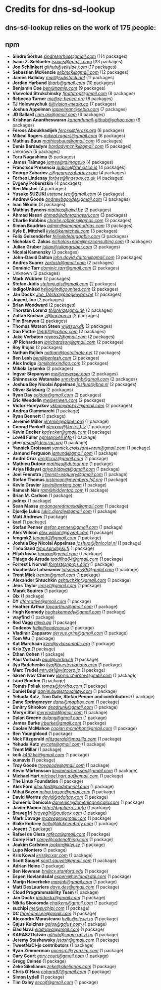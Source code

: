 # Credits for dns-sd-lookup
## dns-sd-lookup relies on the work of 175 people:


## npm

- **Sindre Sorhus** *sindresorhus@gmail.com* (114 packages)
- **Isaac Z. Schlueter** *isaacs@npmjs.com* (33 packages)
- **Jon Schlinkert** *github@sellside.com* (17 packages)
- **Sebastian McKenzie** *sebmck@gmail.com* (12 packages)
- **James Halliday** *mail@substack.net* (11 packages)
- **Jordan Harband** *ljharb@gmail.com* (10 packages)
- **Benjamin Coe** *ben@npmjs.com* (9 packages)
- **Vsevolod Strukchinsky** *floatdrop@gmail.com* (8 packages)
- **Rebecca Turner** *me@re-becca.org* (8 packages)
- **TJ Holowaychuk** *tj@vision-media.ca* (7 packages)
- **Joshua Appelman** *jappelman@xebia.com* (7 packages)
- **JD Ballard** *i.am.qix@gmail.com* (6 packages)
- **Krishnan Anantheswaran** *kananthmail-github@yahoo.com* (6 packages)
- **Feross Aboukhadijeh** *feross@feross.org* (6 packages)
- **Mikeal Rogers** *mikeal.rogers@gmail.com* (6 packages)
- **Mathias Buus** *mathiasbuus@gmail.com* (6 packages)
- **Denis Bardadym** *bardadymchik@gmail.com* (5 packages)
- Unknown (5 packages)
- **Toru Nagashima** (5 packages)
- **James Talmage** *james@talmage.io* (4 packages)
- **Francisco Presencia** *public@francisco.io* (4 packages)
- **George Zahariev** *z@georgezahariev.com* (4 packages)
- **Forbes Lindesay** *forbes@lindesay.co.uk* (4 packages)
- **Evgeny Poberezkin** (4 packages)
- **Ben Mosher** (4 packages)
- **Yusuke SUZUKI** *utatane.tea@gmail.com* (4 packages)
- **Andrew Goode** *andrewbgoode@gmail.com* (3 packages)
- **Ivan Nikulin** (3 packages)
- **Mathias Bynens** *mathias@qiwi.be* (3 packages)
- **Ahmad Nassri** *ahmad@ahmadnassri.com* (3 packages)
- **Charlie Robbins** *charlie.robbins@gmail.com* (3 packages)
- **Simon Boudrias** *admin@simonboudrias.com* (3 packages)
- **Kyle E. Mitchell** *kyle@kemitchell.com* (3 packages)
- **Felix Geisendörfer** *felix@debuggable.com* (3 packages)
- **Nicholas C. Zakas** *nicholas+npm@nczconsulting.com* (3 packages)
- **Julian Gruber** *julian@juliangruber.com* (3 packages)
- **Nicolai Kamenzky** (3 packages)
- **John-David Dalton** *john.david.dalton@gmail.com* (3 packages)
- **Andres Suarez** *zertosh@gmail.com* (2 packages)
- **Dominic Tarr** *dominic.tarr@gmail.com* (2 packages)
- Unknown (2 packages)
- **Mark Wubben** (2 packages)
- **Stefan Judis** *stefanjudis@gmail.com* (2 packages)
- **IndigoUnited** *hello@indigounited.com* (2 packages)
- **Jan Dockx** *<Jan_Dockx@peopleware.be>* (2 packages)
- **Joyent, Inc** (2 packages)
- **Brian Woodward** (2 packages)
- **Thorsten Lorenz** *thlorenz@gmx.de* (2 packages)
- **Zoltan Kochan** *z@kochan.io* (2 packages)
- **Tim Branyen** (2 packages)
- **Thomas Watson Steen** *w@tson.dk* (2 packages)
- **Dan Flettre** *fletd01@yahoo.com* (2 packages)
- **Jake Verbaten** *raynos2@gmail.com* (2 packages)
- **JP Richardson** *jprichardson@gmail.com* (2 packages)
- **Roy Riojas** (2 packages)
- **Nathan Rajlich** *nathan@tootallnate.net* (2 packages)
- **Ben Lesh** *ben@benlesh.com* (2 packages)
- **Alex Indigo** *iam@alexindigo.com* (2 packages)
- **Mikola Lysenko** (2 packages)
- **Ingvar Stepanyan** *me@rreverser.com* (2 packages)
- **Shinnosuke Watanabe** *snnskwtnb@gmail.com* (2 packages)
- **Joshua Boy Nicolai Appelman** *joshua@jbna.nl* (2 packages)
- **Oliver Salzburg** (2 packages)
- **Ryan Day** *soldair@gmail.com* (2 packages)
- **Eric Wendelin** *me@eriwen.com* (2 packages)
- **Victor Homyakov** *vkhomyackov@gmail.com* (2 packages)
- **Andrea Giammarchi** (1 package)
- **Ryan Bennett** (1 package)
- **Jeremie Miller** *jeremie@jabber.org* (1 package)
- **Conrad Pankoff** *deoxxa@fknsrs.biz* (1 package)
- **Kevin Decker** *kpdecker@gmail.com* (1 package)
- **Lovell Fuller** *npm@lovell.info* (1 package)
- **jden** *jason@denizac.org* (1 package)
- **Yannick Croissant** *yannick.croissant+npm@gmail.com* (1 package)
- **Jamund Ferguson** *jamund@gmail.com* (1 package)
- **André Cruz** *amdfcruz@gmail.com* (1 package)
- **Mathieu Dutour** *mathieu@dutour.me* (1 package)
- **Ariya Hidayat** *ariya.hidayat@gmail.com* (1 package)
- **Joel Feenstra** *jrfeenst+esquery@gmail.com* (1 package)
- **Stefan Thomas** *justmoon@members.fsf.org* (1 package)
- **Kevin Gravier** *kevin@mrkmg.com* (1 package)
- **Ramesh Nair** *ram@hiddentao.com* (1 package)
- **Brian M. Carlson** (1 package)
- **jsdnxx** (1 package)
- **Sean Massa** *endangeredmassa@gmail.com* (1 package)
- **Djordje Lukic** *lukic.djordje@gmail.com* (1 package)
- **Matt Andrews** (1 package)
- **kael** (1 package)
- **Stefan Penner** *stefan.penner@gmail.com* (1 package)
- **Alex Wilson** *alex.wilson@joyent.com* (1 package)
- **fengmk2** *fengmk2@gmail.com* (1 package)
- **Joshua Boy Nicolai Appelman** *joshua@jbnicolai.nl* (1 package)
- **Timo Sand** *timo.sand@iki.fi* (1 package)
- **Elijah Insua** *tmpvar@gmail.com* (1 package)
- **Thiago de Arruda** *tpadilha84@gmail.com* (1 package)
- **Forrest L Norvell** *forrest@npmjs.com* (1 package)
- **Viacheslav Lotsmanov** *lotsmanov89@gmail.com* (1 package)
- **Trent Mick** *trentm@gmail.com* (1 package)
- **Alexander Shtuchkin** *ashtuchkin@gmail.com* (1 package)
- **Jens Taylor** *jensyt@gmail.com* (1 package)
- **Marak Squires** (1 package)
- **Qix** (1 package)
- **DY** *dfcreative@gmail.com* (1 package)
- **Heather Arthur** *fayearthur@gmail.com* (1 package)
- **Hugh Kennedy** *hughskennedy@gmail.com* (1 package)
- **wayfind** (1 package)
- **Rod Vagg** *r@va.gg* (1 package)
- **Codecov** *hello@codecov.io* (1 package)
- **Vladimir Zapparov** *dervus.grim@gmail.com* (1 package)
- **Tom Wu** (1 package)
- **Kat Marchaán** *kzm@sykosomatic.org* (1 package)
- **Kris Zyp** (1 package)
- **Ethan Cohen** (1 package)
- **Paul Vorbach** *paul@vorba.ch* (1 package)
- **Ilya Radchenko** *ilya@burstcreations.com* (1 package)
- **Marc Trudel** *mtrudel@wizcorp.jp* (1 package)
- **Iskren Ivov Chernev** *iskren.chernev@gmail.com* (1 package)
- **Lauri Rooden** (1 package)
- **Tomás Pollak** *tomas@forkhq.com* (1 package)
- **Daniel Bugl** *daniel.bugl@touchlay.com* (1 package)
- **Yehuda Katz, Tom Dale, Stefan Penner and contributors** (1 package)
- **Dane Springmeyer** *dane@mapbox.com* (1 package)
- **Dmitry Shirokov** *deadrunk@gmail.com* (1 package)
- **Meryn Stol** *merynstol@gmail.com* (1 package)
- **Dylan Greene** *dylang@gmail.com* (1 package)
- **James Burke** *jrburke@gmail.com* (1 package)
- **Caolan McMahon** *caolan.mcmahon@gmail.com* (1 package)
- **Ben Youngblood** (1 package)
- **Nick Fitzgerald** *nfitzgerald@mozilla.com* (1 package)
- **Yehuda Katz** *wycats@gmail.com* (1 package)
- **Trent Millar** (1 package)
- **keik** *k4t0.kei@gmail.com* (1 package)
- **kumavis** (1 package)
- **Troy Goode** *troygoode@gmail.com* (1 package)
- **Kevin Mårtensson** *kevinmartensson@gmail.com* (1 package)
- **Michael Hart** *michael.hart.au@gmail.com* (1 package)
- **The Linux Foundation** (1 package)
- **Alex Ford** *alex.ford@codetunnel.com* (1 package)
- **Mihai Bazon** *mihai.bazon@gmail.com* (1 package)
- **David Worms** *david@adaltas.com* (1 package)
- **Domenic Denicola** *domenic@domenicdenicola.com* (1 package)
- **Javier Blanco** *http://jbgutierrez.info* (1 package)
- **Braveg1rl** *braveg1rl@outlook.com* (1 package)
- **Mark Cavage** *mcavage@gmail.com* (1 package)
- **Blake Embrey** *hello@blakeembrey.com* (1 package)
- **Joyent** (1 package)
- **Rafael de Oleza** *rafeca@gmail.com* (1 package)
- **Corey Hart** *corey@codenothing.com* (1 package)
- **Joakim Carlstein** *joakim@klei.se* (1 package)
- **Lupo Montero** (1 package)
- **Kris Kowal** *kris@cixar.com* (1 package)
- **Scott Sauyet** *scott.sauyet@gmail.com* (1 package)
- **Adrian Heine** (1 package)
- **Ben Newman** *bn@cs.stanford.edu* (1 package)
- **Espen Hovlandsdal** *espen@hovlandsdal.com* (1 package)
- **Marijn Haverbeke** *marijnh@gmail.com* (1 package)
- **Matt DesLauriers** *dave.des@gmail.com* (1 package)
- **Cloud Programmability Team** (1 package)
- **Jan Dockx** *jandockx@gmail.com* (1 package)
- **Nikita Skovoroda** *chalkerx@gmail.com* (1 package)
- **suchipi** *me@suchipi.com* (1 package)
- **DC** *threedeecee@gmail.com* (1 package)
- **Alexandru Marasteanu** *hello@alexei.ro* (1 package)
- **Gajus Kuizinas** *gajus@gajus.com* (1 package)
- **Elad Nava** *eladnava@gmail.com* (1 package)
- **KARASZI István** *github@spam.raszi.hu* (1 package)
- **Jeremy Stashewsky** *jstash@gmail.com* (1 package)
- **TweetNaCl-js contributors** (1 package)
- **Ryan Zimmerman** *opensrc@ryanzim.com* (1 package)
- **Gary Court** *gary.court@gmail.com* (1 package)
- **Gregg Caines** (1 package)
- **Zeke Sikelianos** *zeke@sikelianos.com* (1 package)
- **Chris O'Hara** *cohara87@gmail.com* (1 package)
- **Simon Lydell** (1 package)
- **Tim Oxley** *secoif@gmail.com* (1 package)

